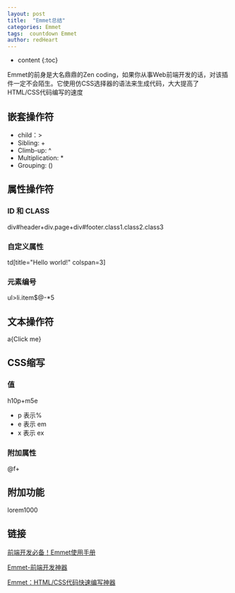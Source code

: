 ```yaml
---
layout: post
title:  "Emmet总结"
categories: Emmet
tags:  countdown Emmet
author: redHeart
---
```


* content
{:toc}





Emmet的前身是大名鼎鼎的Zen coding，如果你从事Web前端开发的话，对该插件一定不会陌生。它使用仿CSS选择器的语法来生成代码，大大提高了HTML/CSS代码编写的速度

## 嵌套操作符

- child：>
- Sibling: +
- Climb-up: ^
- Multiplication: *
- Grouping: ()

## 属性操作符

### ID 和 CLASS

div#header+div.page+div#footer.class1.class2.class3

### 自定义属性

td[title="Hello world!" colspan=3]

### 元素编号

ul>li.item$@-\*5

## 文本操作符

a{Click me}

## CSS缩写 

### 值 

 h10p+m5e

- p 表示%
- e 表示 em
- x 表示 ex

### 附加属性

@f+

## 附加功能 

lorem1000

## 链接

[前端开发必备！Emmet使用手册](http://www.w3cplus.com/tools/emmet-cheat-sheet.html)

[Emmet-前端开发神器](https://segmentfault.com/a/1190000007812543)

[ Emmet：HTML/CSS代码快速编写神器](http://www.iteye.com/news/27580)
